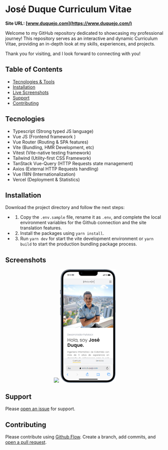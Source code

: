 # José Duque Curriculum Vitae

**Site URL: [www.duquejo.com](https://www.duquejo.com/)**

Welcome to my GitHub repository dedicated to showcasing my professional journey! This repository serves as an interactive and dynamic Curriculum Vitae, providing an in-depth look at my skills, experiences, and projects.

Thank you for visiting, and I look forward to connecting with you!

## Table of Contents

- [Tecnologies & Tools](#tecnologies)
- [Installation](#installation)
- [Live Screenshots](#screenshots)
- [Support](#support)
- [Contributing](#contributing)

## Tecnologies

- Typescript (Strong typed JS language)
- Vue JS (Frontend framework )
- Vue Router (Routing & SPA features)
- Vite (Bundling, HMR Development, etc)
- Vitest (Vite-native testing framework)
- Tailwind (Utility-first CSS Framework)
- TanStack Vue-Query (HTTP Requests state management)
- Axios (External HTTP Requests handling)
- Vue I18N (Internationalization)
- Vercel (Deployment & Statistics)

## Installation

Download the project directory and follow the next steps:

- 1. Copy the `.env.sample` file, rename it as `.env`, and complete the local environment variables for the Github connection and the site translation features.
- 2. Install the packages using `yarn install`.
- 3. Run `yarn dev` for start the vite development environment or `yarn build` to start the production bundling package process.

## Screenshots

<div style="display: block; text-align: center;"> 
  <img src="live-preview.gif" width="60%" />
  <img src="mobile.png" width="35%" />
</div>

## Support

Please [open an issue](https://github.com/duquejo/vue-cv/issues/new/) for support.

## Contributing

Please contribute using [Github Flow](https://guides.github.com/introduction/flow/). Create a branch, add commits, and [open a pull request](https://github.com/duquejo/vue-cv/compare/).
